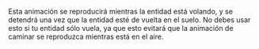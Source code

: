 Esta animación se reproducirá mientras la entidad está volando, y se detendrá una vez que la entidad esté de vuelta en el suelo.
No debes usar esto si tu entidad sólo vuela, ya que esto evitará que la animación de caminar se reproduzca mientras está en el aire.